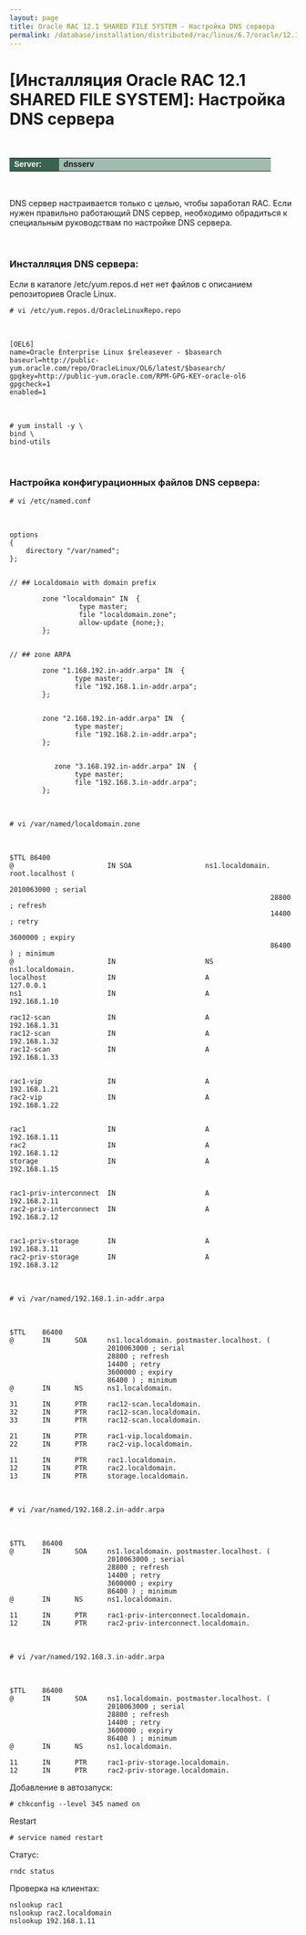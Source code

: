 ```yaml
---
layout: page
title: Oracle RAC 12.1 SHARED FILE SYSTEM - Настройка DNS сервера
permalink: /database/installation/distributed/rac/linux/6.7/oracle/12.1/shared-file-system/setup-dns-server/
---
```


# [Инсталляция Oracle RAC 12.1 SHARED FILE SYSTEM]: Настройка DNS сервера


<br/>

<table cellpadding="4" cellspacing="2" align="center" border="0" width="100%">

<tr>
<td style="color: rgb(255, 255, 255);" bgcolor="#386351" width="14%"><span style="font-family: Arial,Helvetica,sans-serif; font-size: 14px;"><strong>Server:</strong></span></td>
<td height="20" bgcolor="#a2bcb1" width="60%"><span style="font-family: Arial,Helvetica,sans-serif; font-size: 14px;"><strong>dnsserv</strong></span></td>
</tr>

</table>

<br/>

DNS сервер настраивается только с целью, чтобы заработал RAC. Если нужен правильно работающий DNS сервер, необходимо обрадиться к специальным руководствам по настройке DNS сервера.


<br/>


### Инсталляция DNS сервера:

Если в каталоге /etc/yum.repos.d нет нет файлов с описанием репозиториев Oracle Linux.


	# vi /etc/yum.repos.d/OracleLinuxRepo.repo

<br/>

	[OEL6]
	name=Oracle Enterprise Linux $releasever - $basearch
	baseurl=http://public-yum.oracle.com/repo/OracleLinux/OL6/latest/$basearch/
	gpgkey=http://public-yum.oracle.com/RPM-GPG-KEY-oracle-ol6
	gpgcheck=1
	enabled=1


<br/>

	# yum install -y \
	bind \
	bind-utils


<br/>

### Настройка конфигурационных файлов DNS сервера:

	# vi /etc/named.conf


<br/>

	options
	{
	    directory "/var/named";
	};


	// ## Localdomain with domain prefix

	        zone "localdomain" IN  {
	                 type master;
	                 file "localdomain.zone";
	                 allow-update {none;};
	        };


	// ## zone ARPA

	        zone "1.168.192.in-addr.arpa" IN  {
	                type master;
	                file "192.168.1.in-addr.arpa";
	        };


	        zone "2.168.192.in-addr.arpa" IN  {
	                type master;
	                file "192.168.2.in-addr.arpa";
	        };


	           zone "3.168.192.in-addr.arpa" IN  {
	                type master;
	                file "192.168.3.in-addr.arpa";
	        };


<br/>

	# vi /var/named/localdomain.zone


<br/>

	$TTL 86400
	@                   	IN SOA              	ns1.localdomain. root.localhost (
	                                                            	2010063000 ; serial
	                                                            	28800 ; refresh
	                                                            	14400 ; retry
	                                                            	3600000 ; expiry
	                                                            	86400 ) ; minimum
	@                   	IN                  	NS          	ns1.localdomain.
	localhost           	IN                  	A           	127.0.0.1
	ns1                 	IN                  	A           	192.168.1.10

	rac12-scan             	IN                  	A           	192.168.1.31
	rac12-scan             	IN                  	A           	192.168.1.32
	rac12-scan             	IN                  	A           	192.168.1.33


	rac1-vip            	IN                  	A           	192.168.1.21
	rac2-vip            	IN                  	A           	192.168.1.22


	rac1                	IN                  	A           	192.168.1.11
	rac2                	IN                  	A           	192.168.1.12
	storage             	IN                  	A           	192.168.1.15


	rac1-priv-interconnect  IN                  	A           	192.168.2.11
	rac2-priv-interconnect  IN                  	A           	192.168.2.12


	rac1-priv-storage     	IN                  	A           	192.168.3.11
	rac2-priv-storage      	IN                  	A           	192.168.3.12



<br/>

	# vi /var/named/192.168.1.in-addr.arpa


<br/>


	$TTL   	86400
	@      	IN   	SOA   	ns1.localdomain. postmaster.localhost. (
	                    	2010063000 ; serial
	                    	28800 ; refresh
	                    	14400 ; retry
	                    	3600000 ; expiry
	                    	86400 ) ; minimum
	@      	IN   	NS   	ns1.localdomain.

	31     	IN   	PTR  	rac12-scan.localdomain.
	32     	IN   	PTR  	rac12-scan.localdomain.
	33     	IN   	PTR  	rac12-scan.localdomain.

	21     	IN   	PTR  	rac1-vip.localdomain.
	22     	IN   	PTR  	rac2-vip.localdomain.

	11     	IN   	PTR  	rac1.localdomain.
	12     	IN   	PTR  	rac2.localdomain.
	13     	IN   	PTR  	storage.localdomain.


<br/>

	# vi /var/named/192.168.2.in-addr.arpa

<br/>

	$TTL   	86400
	@      	IN   	SOA   	ns1.localdomain. postmaster.localhost. (
	                    	2010063000 ; serial
	                    	28800 ; refresh
	                    	14400 ; retry
	                    	3600000 ; expiry
	                    	86400 ) ; minimum
	@      	IN   	NS   	ns1.localdomain.

	11     	IN   	PTR  	rac1-priv-interconnect.localdomain.
	12     	IN   	PTR  	rac2-priv-interconnect.localdomain.

<br/>

	# vi /var/named/192.168.3.in-addr.arpa

<br/>


	$TTL   	86400
	@      	IN   	SOA   	ns1.localdomain. postmaster.localhost. (
	                    	2010063000 ; serial
	                    	28800 ; refresh
	                    	14400 ; retry
	                    	3600000 ; expiry
	                    	86400 ) ; minimum
	@      	IN   	NS   	ns1.localdomain.

	11     	IN   	PTR  	rac1-priv-storage.localdomain.
	12     	IN   	PTR  	rac2-priv-storage.localdomain.


Добавление в автозапуск:

	# chkconfig --level 345 named on

Restart

	# service named restart


Статус:

	rndc status


Проверка на клиентах:

	nslookup rac1
	nslookup rac2.localdomain
	nslookup 192.168.1.11
